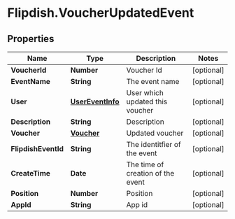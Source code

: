 # Flipdish.VoucherUpdatedEvent

## Properties
Name | Type | Description | Notes
------------ | ------------- | ------------- | -------------
**VoucherId** | **Number** | Voucher Id | [optional] 
**EventName** | **String** | The event name | [optional] 
**User** | [**UserEventInfo**](UserEventInfo.md) | User which updated this voucher | [optional] 
**Description** | **String** | Description | [optional] 
**Voucher** | [**Voucher**](Voucher.md) | Updated voucher | [optional] 
**FlipdishEventId** | **String** | The identitfier of the event | [optional] 
**CreateTime** | **Date** | The time of creation of the event | [optional] 
**Position** | **Number** | Position | [optional] 
**AppId** | **String** | App id | [optional] 


